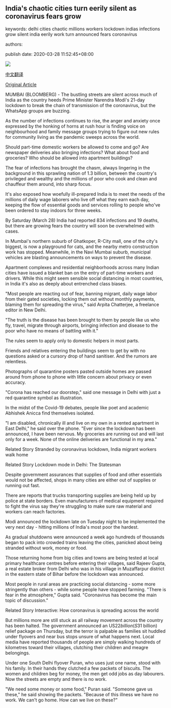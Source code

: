 ## India's chaotic cities turn eerily silent as coronavirus fears grow

keywords: delhi cities chaotic millions workers lockdown indias infections grow silent india eerily work turn announced fears coronavirus

authors: 

publish date: 2020-03-28 11:52:45+08:00

![](https://www.straitstimes.com/sites/default/files/styles/x_large/public/articles/2020/03/28/nz_newdelhirailway_280378.jpg?itok=pjWaFQsF)

[中文翻译](India%27s%20chaotic%20cities%20turn%20eerily%20silent%20as%20coronavirus%20fears%20grow_zh.md)

[Original Article](https://www.straitstimes.com/asia/south-asia/indias-chaotic-cities-turn-eerily-silent-as-coronavirus-fears-grow)

MUMBAI (BLOOMBERG) - The bustling streets are silent across much of India as the country heeds Prime Minister Narendra Modi's 21-day lockdown to break the chain of transmission of the coronavirus, but the WhatsApp groups are buzzing.

As the number of infections continues to rise, the anger and anxiety once expressed by the honking of horns at rush hour is finding voice on neighbourhood and family message groups trying to figure out new rules for community living as the pandemic sweeps across the world.

Should part-time domestic workers be allowed to come and go? Are newspaper deliveries also bringing infections? What about food and groceries? Who should be allowed into apartment buildings?

The fear of infections has brought the chasm, always lingering in the background in this sprawling nation of 1.3 billion, between the country's privileged and wealthy and the millions of poor who cook and clean and chauffeur them around, into sharp focus.

It's also exposed how woefully ill-prepared India is to meet the needs of the millions of daily wage laborers who live off what they earn each day, keeping the flow of essential goods and services rolling to people who've been ordered to stay indoors for three weeks.

By Saturday (March 28) India had reported 834 infections and 19 deaths, but there are growing fears the country will soon be overwhelmed with cases.

In Mumbai's northern suburb of Ghatkoper, R-City mall, one of the city's biggest, is now a playground for cats, and the nearby metro construction work has stopped. Meanwhile, in the Navi Mumbai suburb, municipal vehicles are blasting announcements on ways to prevent the disease.

Apartment complexes and residential neighborhoods across many Indian cities have issued a blanket ban on the entry of part-time workers and drivers. While this might seem sensible social distancing in most countries, in India it's also as deeply about entrenched class biases.

"Most people are reacting out of fear, banning migrant, daily wage labor from their gated societies, locking them out without monthly payments, blaming them for spreading the virus," said Arpita Chatterjee, a freelance editor in New Delhi.

"The truth is the disease has been brought to them by people like us who fly, travel, migrate through airports, bringing infection and disease to the poor who have no means of battling with it."

The rules seem to apply only to domestic helpers in most parts.

Friends and relatives entering the buildings seem to get by with no questions asked or a cursory drop of hand sanitiser. And the rumors are relentless.

Photographs of quarantine posters pasted outside homes are passed around from phone to phone with little concern about privacy or even accuracy.

"Corona has reached our doorstep," said one message in Delhi with just a red quarantine symbol as illustration.

In the midst of the Covid-19 debates, people like poet and academic Abhishek Anicca find themselves isolated.

"I am disabled, chronically ill and live on my own in a rented apartment in East Delhi," he said over the phone. "Ever since the lockdown has been announced, I have been nervous. My groceries are running out and will last only for a week. None of the online deliveries are functional in my area."

Related Story Stranded by coronavirus lockdown, India migrant workers walk home

Related Story Lockdown mode in Delhi: The Statesman

Despite government assurances that supplies of food and other essentials would not be affected, shops in many cities are either out of supplies or running out fast.

There are reports that trucks transporting supplies are being held up by police at state borders. Even manufacturers of medical equipment required to fight the virus say they're struggling to make sure raw material and workers can reach factories.

Modi announced the lockdown late on Tuesday night to be implemented the very next day - hitting millions of India's most poor the hardest.

As gradual shutdowns were announced a week ago hundreds of thousands began to pack into crowded trains leaving the cities, panicked about being stranded without work, money or food.

Those returning home from big cities and towns are being tested at local primary healthcare centres before entering their villages, said Rajeev Gupta, a real estate broker from Delhi who was in his village in Muzaffarpur district in the eastern state of Bihar before the lockdown was announced.

Most people in rural areas are practicing social distancing - some more stringently than others - while some people have stopped farming. "There is fear in the atmosphere," Gupta said. "Coronavirus has become the main topic of discussion."

Related Story Interactive: How coronavirus is spreading across the world

But millions more are still stuck as all railway movement across the country has been halted. The government announced an US$22 billion (S$31 billion) relief package on Thursday, but the terror is palpable as families sit huddled under flyovers and near bus stops unsure of what happens next. Local media have reported thousands of people are simply walking hundreds of kilometres toward their villages, clutching their children and meagre belongings.

Under one South Delhi flyover Puran, who uses just one name, stood with his family. In their hands they clutched a few packets of biscuits. The women and children beg for money, the men get odd jobs as day labourers. Now the streets are empty and there is no work.

"We need some money or some food," Puran said. "Someone gave us these," he said showing the packets. "Because of this illness we have no work. We can't go home. How can we live on these?"
